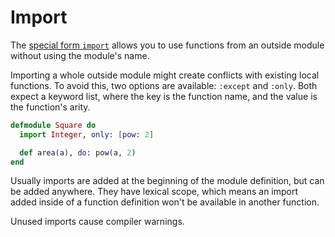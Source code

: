 # Import

The [special form `import`][import] allows you to use functions from an outside module without using the module's name.

Importing a whole outside module might create conflicts with existing local functions. To avoid this, two options are available: `:except` and `:only`. Both expect a keyword list, where the key is the function name, and the value is the function's arity.

```elixir
defmodule Square do
  import Integer, only: [pow: 2]

  def area(a), do: pow(a, 2)
end
```

Usually imports are added at the beginning of the module definition, but can be added anywhere. They have lexical scope, which means an import added inside of a function definition won't be available in another function.

Unused imports cause compiler warnings.

[import]: https://hexdocs.pm/elixir/Kernel.SpecialForms.html#import/2
